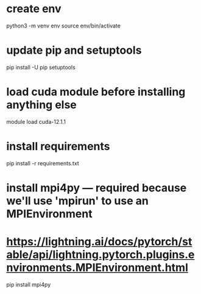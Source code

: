 
# create env
python3 -m venv env
source env/bin/activate

# update pip and setuptools
pip install -U pip setuptools

# load cuda module before installing anything else
module load cuda-12.1.1 

# install requirements
pip install -r requirements.txt

# install mpi4py — required because we'll use 'mpirun' to use an MPIEnvironment
# https://lightning.ai/docs/pytorch/stable/api/lightning.pytorch.plugins.environments.MPIEnvironment.html
pip install mpi4py

